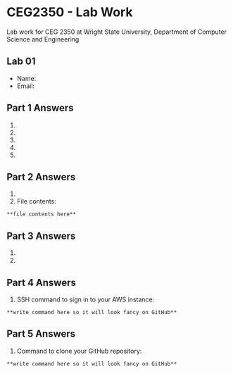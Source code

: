 # CEG2350 - Lab Work
Lab work for CEG 2350 at Wright State University, Department of Computer Science and Engineering

## Lab 01

- Name:
- Email:

## Part 1 Answers

1.
2.
3.
4.
5.

## Part 2 Answers

1.
2. File contents:

```
**file contents here**
```

## Part 3 Answers

1.
2.

## Part 4 Answers

1. SSH command to sign in to your AWS instance:

```
**write command here so it will look fancy on GitHub**
```

## Part 5 Answers

1. Command to clone your GitHub repository:

```
**write command here so it will look fancy on GitHub**
```
